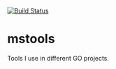 [![Build Status](https://travis-ci.org/szydell/mstools.svg?branch=master)](https://travis-ci.org/szydell/mstools)
# mstools
Tools I use in different GO projects.

